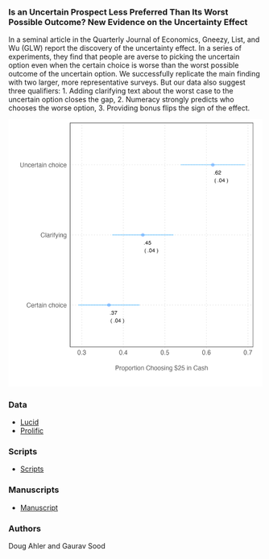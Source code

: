 ### Is an Uncertain Prospect Less Preferred Than Its Worst Possible Outcome? New Evidence on the Uncertainty Effect

In a seminal article in the Quarterly Journal of Economics, Gneezy, List, and Wu (GLW) report the discovery of the uncertainty effect. In a series of experiments, they find that people are averse to picking the uncertain option even when the certain choice is worse than the worst possible outcome of the uncertain option. We successfully replicate the main finding with two larger, more representative surveys. But our data also suggest three qualifiers: 1. Adding clarifying text about the worst case to the uncertain option closes the gap, 2. Numeracy strongly predicts who chooses the worse option, 3. Providing bonus flips the sign of the effect.

![Lucid Results](figs/lucid_exp.png)


### Data

* [Lucid](data/lucid/)
* [Prolific](data/prolific)

### Scripts

* [Scripts](scripts/)

### Manuscripts

* [Manuscript](ms/)

### Authors

Doug Ahler and Gaurav Sood
